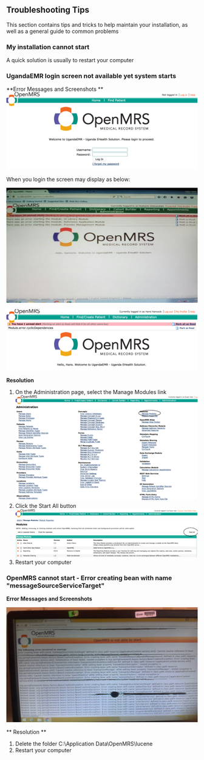 ## Troubleshooting Tips

This section contains tips and tricks to help maintain your installation, as well as a general guide to common problems 

### My installation cannot start 
A quick solution is usually to restart your computer

### UgandaEMR login screen not available yet system starts
**Error Messages and Screenshots ** 
![Login Error no modules started](images/login_error_modules_not_started.png)

When you login the screen may display as below:

![Modules not started errors](images/module_not_started_error-1.jpg)

![Modules not started due to cyclic dependencies](images/module_not_started_error_2.png)

**Resolution**

1. On the Administration page, select the Manage Modules link
![Manage Modules](images/manage_modules_link.png)
2. Click the Start All button 
![Start All Modules](images/modules_start_all.png)
3. Restart your computer 

### OpenMRS cannot start - Error creating bean with name "messageSourceServiceTarget"

**Error Messages and Screenshots**

![OpenMRS cannot start - Error creating bean of name "messageSourceServiceTarget"](images/error_message_source.jpg) 

** Resolution ** 
1. Delete the folder C:\Application Data\OpenMRS\lucene
2. Restart your computer 